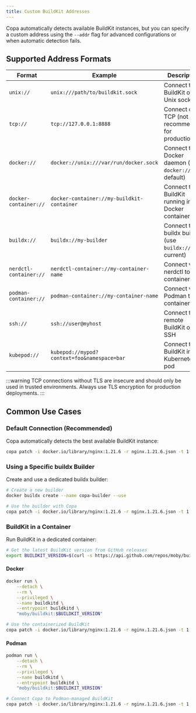 ```yaml
---
title: Custom BuildKit Addresses
---
```


Copa automatically detects available BuildKit instances, but you can specify a custom address using the `--addr` flag for advanced configurations or when automatic detection fails.

## Supported Address Formats

| Format                 | Example                                     | Description                                             |
| ---------------------- | ------------------------------------------- | ------------------------------------------------------- |
| `unix://`              | `unix:///path/to/buildkit.sock`             | Connect to BuildKit over Unix socket                    |
| `tcp://`               | `tcp://127.0.0.1:8888`                      | Connect over TCP (not recommended for production)       |
| `docker://`            | `docker://unix:///var/run/docker.sock`      | Connect to Docker daemon (use `docker://` for default)  |
| `docker-container://`  | `docker-container://my-buildkit-container`  | Connect to BuildKit running in Docker container         |
| `buildx://`            | `buildx://my-builder`                       | Connect to buildx builder (use `buildx://` for current) |
| `nerdctl-container://` | `nerdctl-container://my-container-name`     | Connect via nerdctl to container                        |
| `podman-container://`  | `podman-container://my-container-name`      | Connect via Podman to container                         |
| `ssh://`               | `ssh://user@myhost`                         | Connect to remote BuildKit over SSH                     |
| `kubepod://`           | `kubepod://mypod?context=foo&namespace=bar` | Connect to BuildKit in Kubernetes pod                   |

:::warning
TCP connections without TLS are insecure and should only be used in trusted environments. Always use TLS encryption for production deployments.
:::

## Common Use Cases

### Default Connection (Recommended)

Copa automatically detects the best available BuildKit instance:

```bash
copa patch -i docker.io/library/nginx:1.21.6 -r nginx.1.21.6.json -t 1.21.6-patched
```

### Using a Specific buildx Builder

Create and use a dedicated buildx builder:

```bash
# Create a new builder
docker buildx create --name copa-builder --use

# Use the builder with Copa
copa patch -i docker.io/library/nginx:1.21.6 -r nginx.1.21.6.json -t 1.21.6-patched --addr buildx://copa-builder
```

### BuildKit in a Container

Run BuildKit in a dedicated container:

```bash
# Get the latest BuildKit version from GitHub releases
export BUILDKIT_VERSION=$(curl -s https://api.github.com/repos/moby/buildkit/releases/latest | grep '"tag_name":' | sed -E 's/.*"([^"]+)".*/\1/')
```

#### Docker

```bash
docker run \
    --detach \
    --rm \
    --privileged \
    --name buildkitd \
    --entrypoint buildkitd \
    "moby/buildkit:$BUILDKIT_VERSION"

# Use the containerized BuildKit
copa patch -i docker.io/library/nginx:1.21.6 -r nginx.1.21.6.json -t 1.21.6-patched --addr docker-container://buildkitd
```

#### Podman

```bash
podman run \
    --detach \
    --rm \
    --privileged \
    --name buildkitd \
    --entrypoint buildkitd \
    "moby/buildkit:$BUILDKIT_VERSION"

# Connect Copa to Podman-managed BuildKit
copa patch -i docker.io/library/nginx:1.21.6 -r nginx.1.21.6.json -t 1.21.6-patched --addr podman-container://buildkitd
```
